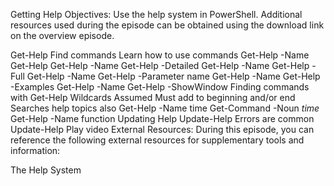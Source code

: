 Getting Help
Objectives:
Use the help system in PowerShell.
Additional resources used during the episode can be obtained using the download link on the overview episode.

Get-Help
Find commands
Learn how to use commands
Get-Help -Name Get-Help
Get-Help -Name Get-Help -Detailed
Get-Help -Name Get-Help -Full
Get-Help -Name Get-Help -Parameter name
Get-Help -Name Get-Help -Examples
Get-Help -Name Get-Help -ShowWindow
Finding commands with Get-Help
Wildcards
Assumed
Must add to beginning and/or end
Searches help topics also
Get-Help -Name time
Get-Command -Noun *time*
Get-Help -Name function
Updating Help
Update-Help
Errors are common
Update-Help
Play video
External Resources:
During this episode, you can reference the following external resources for supplementary tools and information:

The Help System